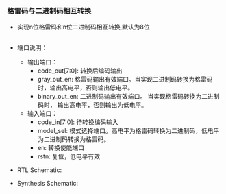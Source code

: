 ### 格雷码与二进制码相互转换

* 实现n位格雷码和n位二进制码相互转换,默认为8位

![]()

* 端口说明：
    * 输出端口：
        * code_out[7:0]: 转换后编码输出
        * gray_out_en: 格雷码输出有效端口。当实现二进制码转换为格雷码时，输出高电平，否则输出低电平。
        * binary_out_en: 二进制码输出有效端口。 当实现格雷码转换为二进制码时， 输出高电平，否则输出为低电平。
    * 输入端口：
        * code_in[7:0]: 待转换编码输入
        * model_sel: 模式选择端口。高电平为格雷码转换为二进制码，低电平为二进制码转换为格雷码。
        * en: 转换使能端口
        * rstn: 复位，低电平有效

* RTL Schematic:
![]()

* Synthesis Schematic:
![]()